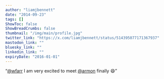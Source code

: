 ```yaml
---
author: "liamjbennett"
date: "2014-09-23"
tags: []
ShowToc: false
ShowBreadCrumbs: false
thumbnail: "/img/main/profile.jpg"
twitter_link: "https://x.com/liamjbennett/status/514395077171367937"
mastodon_link: ""
bluesky_link: ""
linkedin_link: ""
expiryDate: "2016-01-01"
---
```


“[@wfarr](https://x.com/wfarr) I am very excited to meet [@armon](https://x.com/armon) finally 😄”

